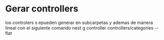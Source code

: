 # Gerar controllers

los controlers s epueden generar en subcarpetas y ademas de manera lineal con el siguiente comando 
nest g controller controllers/categories --flat
